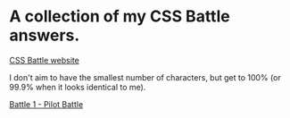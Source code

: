 # A collection of my CSS Battle answers.

[CSS Battle website](https://cssbattle.dev)

I don't aim to have the smallest number of characters, but get to 100% (or 99.9% when it looks identical to me).

[Battle 1 - Pilot Battle](https://github.com/nicm42/css-battle/blob/main/Battle%2001%20-%20Pilot%20Battle)
